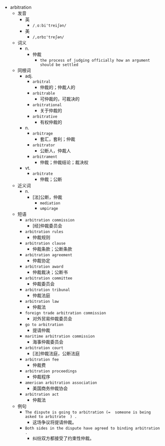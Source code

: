 - arbitration
  - 发音
    - 英
      - `/ˌɑːbi'treiʃən/`
    - 美
      - `/,ɑrbɪ'treʃən/`
  - 词义
    - n.
      - 仲裁
        - `the process of judging officially how an argument should be settled`
  - 同根词
    - adj.
      - `arbitral`
        - 仲裁的；仲裁人的
      - `arbitrable`
        - 可仲裁的，可裁决的
      - `arbitrational`
        - 关于仲裁的
      - `arbitrative`
        - 有权仲裁的
    - n.
      - `arbitrage`
        - 套汇，套利；仲裁
      - `arbitrator`
        - 公断人，仲裁人
      - `arbitrament`
        - 仲裁；仲裁结论；裁决权
    - vt.
      - `arbitrate`
        - 仲裁；公断
  - 近义词
    - n.
      - [法]公断，仲裁
        - `mediation`
        - `umpirage`
  - 短语
    - `arbitration commission`
      - [经]仲裁委员会 
    - `arbitration rules`
      - 仲裁规则 
    - `arbitration clause`
      - 仲裁条款；公断条款 
    - `arbitration agreement`
      - 仲裁协定 
    - `arbitration award`
      - 仲裁裁决；公断书 
    - `arbitration committee`
      - 仲裁委员会 
    - `arbitration tribunal`
      - 仲裁法庭 
    - `arbitration law`
      - 仲裁法 
    - `foreign trade arbitration commission`
      - 对外贸易仲裁委员会 
    - `go to arbitration`
      - 提请仲裁 
    - `maritime arbitration commission`
      - 海事仲裁委员会 
    - `arbitration court`
      - [法]仲裁法庭，公断法庭 
    - `arbitration fee`
      - 仲裁费 
    - `arbitration proceedings`
      - 仲裁程序 
    - `american arbitration association`
      - 美国商务仲裁协会 
    - `arbitration act`
      - 仲裁法 
  - 例句
    - `The dispute is going to arbitration (=  someone is being asked to arbitrate  ) .`
      - 这场争议将提请仲裁。
    - `Both sides in the dispute have agreed to binding arbitration .`
      - 纠纷双方都接受了约束性仲裁。

